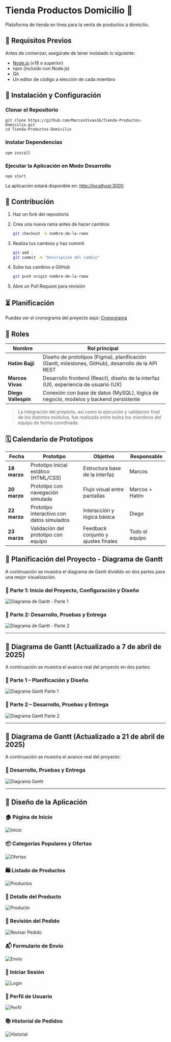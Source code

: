 # Tienda Productos Domicilio 🛒

Plataforma de tienda en línea para la venta de productos a domicilio.

## 🚀 Requisitos Previos

Antes de comenzar, asegúrate de tener instalado lo siguiente:

* [Node.js](https://nodejs.org/) (v18 o superior)
* npm (incluido con Node.js)
* Git
* Un editor de código a elección de cada miembro
  
## 🔧 Instalación y Configuración

### Clonar el Repositorio

    git clone https://github.com/MarcosVivas16/Tienda-Productos-Domicilio.git
    cd Tienda-Productos-Domicilio

### Instalar Dependencias

    npm install

### Ejecutar la Aplicación en Modo Desarrollo

    npm start

La aplicación estará disponible en: [http://localhost:3000](http://localhost:3000)

## 🤝 Contribución

1. Haz un fork del repositorio

2. Crea una nueva rama antes de hacer cambios
    ```bash 
    git checkout -b nombre-de-la-rama
3. Realiza tus cambios y haz commit
    ```bash
    git add .
    git commit -m "Descripción del cambio"
4. Sube tus cambios a GitHub
    ```bash
    git push origin nombre-de-la-rama
5. Abre un Pull Request para revisión
  
## ⏳ Planificación

Puedes ver el cronograma del proyecto aquí: [Cronograma](/docs/cronograma.md)

## 👥 Roles

| Nombre             | Rol principal                                                                 |
|--------------------|-------------------------------------------------------------------------------|
| **Hatim Bajji**    | Diseño de prototipos (Figma), planificación (Gantt, milestones, GitHub), desarrollo de la API REST |
| **Marcos Vivas**   | Desarrollo frontend (React), diseño de la interfaz (UI), experiencia de usuario (UX) |
| **Diego Vallespín**| Conexión con base de datos (MySQL), lógica de negocio, modelos y backend persistente |

> La integración del proyecto, así como la ejecución y validación final de los distintos módulos, fue realizada entre todos los miembros del equipo de forma coordinada.

## 🗓️ Calendario de Prototipos
| Fecha         | Prototipo                                 | Objetivo                                   | Responsable     |
|---------------|-------------------------------------------|--------------------------------------------|-----------------|
| **18 marzo**  | Prototipo inicial estático (HTML/CSS)     | Estructura base de la interfaz             | Marcos           |
| **20 marzo**  | Prototipo con navegación simulada         | Flujo visual entre pantallas               | Marcos + Hatim  |
| **22 marzo**  | Prototipo interactivo con datos simulados | Interacción y lógica básica                | Diego  |
| **23 marzo**  | Validación del prototipo con equipo       | Feedback conjunto y ajustes finales        | Todo el equipo  |

## 📅 Planificación del Proyecto - Diagrama de Gantt

A continuación se muestra el diagrama de Gantt dividido en dos partes para una mejor visualización.

### **🔹 Parte 1: Inicio del Proyecto, Configuración y Diseño**
![Diagrama de Gantt - Parte 1](docs/planificacion/diagrama_gantt_1.png)

### **🔹 Parte 2: Desarrollo, Pruebas y Entrega**
![Diagrama de Gantt - Parte 2](docs/planificacion/diagrama_gantt_2.png)

---

## 📅 Diagrama de Gantt (Actualizado a 7 de abril de 2025)

A continuación se muestra el avance real del proyecto en dos partes:

### 🔹 Parte 1 – Planificación y Diseño
![Diagrama Gantt Parte 1](docs/planificacion/diagrama_gantt_actualizado_1.png)

### 🔹 Parte 2 – Desarrollo, Pruebas y Entrega
![Diagrama Gantt Parte 2](docs/planificacion/diagrama_gantt_actualizado_2.png)

---

## 📅 Diagrama de Gantt (Actualizado a 21 de abril de 2025)

A continuación se muestra el avance real del proyecto:
### 🔹 Desarrollo, Pruebas y Entrega
![Diagrama Gantt](docs/planificacion/diagrama_gantt_actualizado_21a.png)

---

## 📸 Diseño de la Aplicación

### 🏠 Página de Inicio
![Inicio](docs/diseño/inicio.png)

### 📦 Categorías Populares y Ofertas
![Ofertas](docs/diseño/categorias.png)

### 🛍️ Listado de Productos
![Productos](docs/diseño/listado.png)

### 📄 Detalle del Producto
![Producto](docs/diseño/producto.png)

### 🧾 Revisión del Pedido
![Revisar Pedido](docs/diseño/pedido.png)

### 📬 Formulario de Envío
![Envío](docs/diseño/envio.png)

### 🔐 Iniciar Sesión
![Login](docs/diseño/sesion.png)

### 🧍 Perfil de Usuario
![Perfil](docs/diseño/perfil.png)

### 📚 Historial de Pedidos
![Historial](docs/diseño/historial.png)


